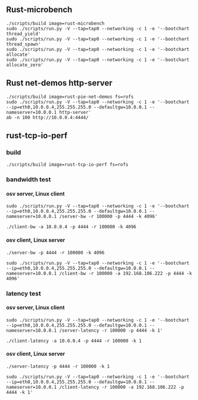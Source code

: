 ## Rust-microbench
```
./scripts/build image=rust-microbench
sudo ./scripts/run.py -V --tap=tap0 --networking -c 1 -e '--bootchart thread_yield'
sudo ./scripts/run.py -V --tap=tap0 --networking -c 1 -e '--bootchart thread_spawn'
sudo ./scripts/run.py -V --tap=tap0 --networking -c 1 -e '--bootchart allocate'
sudo ./scripts/run.py -V --tap=tap0 --networking -c 1 -e '--bootchart allocate_zero'
```

## Rust net-demos http-server
```
./scripts/build image=rust-pie-net-demos fs=rofs
sudo ./scripts/run.py -V --tap=tap0 --networking -c 1 -e '--bootchart --ip=eth0,10.0.0.4,255.255.255.0 --defaultgw=10.0.0.1 --nameserver=10.0.0.1 http-server'
ab -n 100 http://10.0.0.4:4444/
```

## rust-tcp-io-perf
### build
```
./scripts/build image=rust-tcp-io-perf fs=rofs
```
### bandwidth test
#### osv server, Linux client
```
sudo ./scripts/run.py -V --tap=tap0 --networking -c 1 -e '--bootchart --ip=eth0,10.0.0.4,255.255.255.0 --defaultgw=10.0.0.1 --nameserver=10.0.0.1 /server-bw -r 100000 -p 4444 -k 4096'

./client-bw -a 10.0.0.4 -p 4444 -r 100000 -k 4096
```
#### osv client, Linux server
```
./server-bw -p 4444 -r 100000 -k 4096

sudo ./scripts/run.py -V --tap=tap0 --networking -c 1 -e '--bootchart --ip=eth0,10.0.0.4,255.255.255.0 --defaultgw=10.0.0.1 --nameserver=10.0.0.1 /client-bw -r 100000 -a 192.168.106.222 -p 4444 -k 4096'
```
### latency test
#### osv server, Linux client
```
sudo ./scripts/run.py -V --tap=tap0 --networking -c 1 -e '--bootchart --ip=eth0,10.0.0.4,255.255.255.0 --defaultgw=10.0.0.1 --nameserver=10.0.0.1 /server-latency -r 100000 -p 4444 -k 1'

./client-latency -a 10.0.0.4 -p 4444 -r 100000 -k 1
```
#### osv client, Linux server
```
./server-latency -p 4444 -r 100000 -k 1

sudo ./scripts/run.py -V --tap=tap0 --networking -c 1 -e '--bootchart --ip=eth0,10.0.0.4,255.255.255.0 --defaultgw=10.0.0.1 --nameserver=10.0.0.1 /client-latency -r 100000 -a 192.168.106.222 -p 4444 -k 1'
```